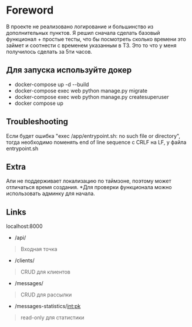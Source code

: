 # Foreword
В проекте не реализовано логирование и большинство из дополнительных пунктов. 
Я решил сначала сделать базовый функционал + простые тесты, что бы посмотреть сколько времени это займет и соотнести с временем указанным в ТЗ. Это то что у меня получилось сделать за 5ти часов. 

## Для запуска используйте докер
- docker-compose up -d --build
- docker-compose exec web python manage.py migrate
- docker-compose exec web python manage.py createsuperuser
- docker compose up

## Troubleshooting
Если будет ошибка "exec /app/entrypoint.sh: no such file or directory", тогда необходимо поменять end of line sequence с CRLF на LF, у файла entrypoint.sh

## Extra
Апи не поддерживает локализацию по таймзоне, поэтому может отличаться время создания. *Для проверки функционала можно использовать админку для начала.

## Links
localhost:8000
- /api/ 
> Входная точка
- /clients/ 
> CRUD для клиентов
- /messages/
> CRUD для рассылки
- /messages-statistics/<int:pk>
> read-only для статистики
